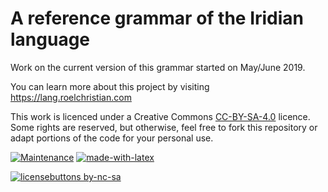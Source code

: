 # A reference grammar of the Iridian language

Work on the current version of this grammar started on May/June 2019.

You can learn more about this project by visiting https://lang.roelchristian.com

This work is licenced under a Creative Commons [CC-BY-SA-4.0](https://github.com/roelchristian/iridian-reference-grammar/blob/master/LICENSE.MD) licence. Some rights are reserved, but otherwise, feel free to fork this repository or adapt portions of the code for your personal use.

[![Maintenance](https://img.shields.io/badge/Maintained%3F-yes-green.svg)](https://GitHub.com/roelchristian/iridian-reference-grammar/graphs/commit-activity) [![made-with-latex](https://img.shields.io/badge/Made%20with-LaTeX-1f425f.svg)](https://www.latex-project.org/)

[![licensebuttons by-nc-sa](https://licensebuttons.net/l/by-nc-sa/3.0/88x31.png)](https://creativecommons.org/licenses/by-nc-sa/4.0)

